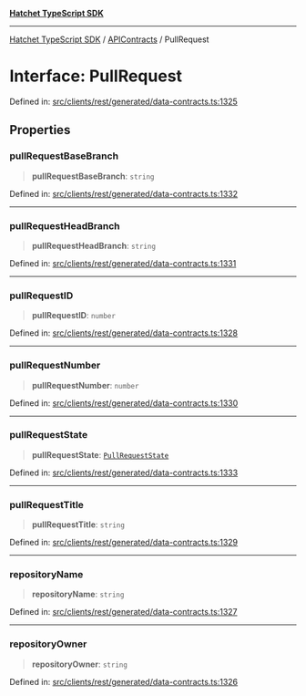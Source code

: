 [**Hatchet TypeScript SDK**](../../../../README.md)

***

[Hatchet TypeScript SDK](../../../../README.md) / [APIContracts](../README.md) / PullRequest

# Interface: PullRequest

Defined in: [src/clients/rest/generated/data-contracts.ts:1325](https://github.com/hatchet-dev/hatchet/blob/0288a24f2e9f14787135b399bd47182f4d1260d9/sdks/typescript/src/clients/rest/generated/data-contracts.ts#L1325)

## Properties

### pullRequestBaseBranch

> **pullRequestBaseBranch**: `string`

Defined in: [src/clients/rest/generated/data-contracts.ts:1332](https://github.com/hatchet-dev/hatchet/blob/0288a24f2e9f14787135b399bd47182f4d1260d9/sdks/typescript/src/clients/rest/generated/data-contracts.ts#L1332)

***

### pullRequestHeadBranch

> **pullRequestHeadBranch**: `string`

Defined in: [src/clients/rest/generated/data-contracts.ts:1331](https://github.com/hatchet-dev/hatchet/blob/0288a24f2e9f14787135b399bd47182f4d1260d9/sdks/typescript/src/clients/rest/generated/data-contracts.ts#L1331)

***

### pullRequestID

> **pullRequestID**: `number`

Defined in: [src/clients/rest/generated/data-contracts.ts:1328](https://github.com/hatchet-dev/hatchet/blob/0288a24f2e9f14787135b399bd47182f4d1260d9/sdks/typescript/src/clients/rest/generated/data-contracts.ts#L1328)

***

### pullRequestNumber

> **pullRequestNumber**: `number`

Defined in: [src/clients/rest/generated/data-contracts.ts:1330](https://github.com/hatchet-dev/hatchet/blob/0288a24f2e9f14787135b399bd47182f4d1260d9/sdks/typescript/src/clients/rest/generated/data-contracts.ts#L1330)

***

### pullRequestState

> **pullRequestState**: [`PullRequestState`](../enumerations/PullRequestState.md)

Defined in: [src/clients/rest/generated/data-contracts.ts:1333](https://github.com/hatchet-dev/hatchet/blob/0288a24f2e9f14787135b399bd47182f4d1260d9/sdks/typescript/src/clients/rest/generated/data-contracts.ts#L1333)

***

### pullRequestTitle

> **pullRequestTitle**: `string`

Defined in: [src/clients/rest/generated/data-contracts.ts:1329](https://github.com/hatchet-dev/hatchet/blob/0288a24f2e9f14787135b399bd47182f4d1260d9/sdks/typescript/src/clients/rest/generated/data-contracts.ts#L1329)

***

### repositoryName

> **repositoryName**: `string`

Defined in: [src/clients/rest/generated/data-contracts.ts:1327](https://github.com/hatchet-dev/hatchet/blob/0288a24f2e9f14787135b399bd47182f4d1260d9/sdks/typescript/src/clients/rest/generated/data-contracts.ts#L1327)

***

### repositoryOwner

> **repositoryOwner**: `string`

Defined in: [src/clients/rest/generated/data-contracts.ts:1326](https://github.com/hatchet-dev/hatchet/blob/0288a24f2e9f14787135b399bd47182f4d1260d9/sdks/typescript/src/clients/rest/generated/data-contracts.ts#L1326)
